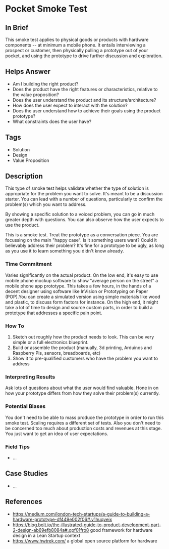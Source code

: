 # Pocket Smoke Test

## In Brief

This smoke test applies to physical goods or products with hardware components -- at minimum a mobile phone. It entails interviewing a prospect or customer, then physically pulling a prototype out of your pocket, and using the prototype to drive further discussion and exploration. 

## Helps Answer
 * Am I building the right product?
 * Does the product have the right features or characteristics, relative to the value proposition?
 * Does the user understand the product and its structure/architecture?
 * How does the user expect to interact with the solution?
 * Does the user understand how to achieve their goals using the product prototype?
 * What constraints does the user have? 

## Tags
 * Solution
 * Design
 * Value Proposition

## Description

This type of smoke test helps validate whether the type of solution is appropriate for the problem you want to solve. It's meant to be a discussion starter. You can lead with a number of questions, particularly to confirm the problem(s) which you want to address. 

By showing a specific solution to a voiced problem, you can go in much greater depth with questions. You can also observe how the user expects to use the product. 

This is a smoke test. Treat the prototype as a conversation piece. You are focussing on the main "happy case". Is it something users want? Could it believably address their problem? It's fine for a prototype to be ugly, as long as you use it to learn something you didn't know already. 

### Time Commitment

Varies significantly on the actual product. On the low end, it's easy to use mobile phone mockup software to show "average person on the street" a mobile phone app prototype. This takes a few hours, in the hands of a decent designer using software like InVision or Prototyping on Paper (POP).You can create a simulated version using simple materials like wood and plastic, to discuss form factors for instance. On the high end, it might take a lot of time to design and source custom parts, in order to build a prototype that addresses a specific pain point. 

### How To

1. Sketch out roughly how the product needs to look. This can be very simple or a full electronics blueprint. 
2. Build or assemble the product (manually, 3d printing, Arduinos and Raspberry Pis, sensors, breadboards, etc)
3. Show it to pre-qualified customers who have the problem you want to address

### Interpreting Results

Ask lots of questions about what the user would find valuable. Hone in on how your prototype differs from how they solve their problem(s) currently. 

### Potential Biases

You don't need to be able to mass produce the prototype in order to run this smoke test. Scaling requires a different set of tests. Also you don't need to be concerned too much about production costs and revenues at this stage. You just want to get an idea of user expectations. 

### Field Tips

 * ...

## Case Studies

 * ...

## References

 * https://medium.com/london-tech-startups/a-guide-to-building-a-hardware-prototype-df449e002f06#.v1huqveix
 * https://blog.bolt.io/the-illustrated-guide-to-product-development-part-2-design-ab69efb8084a#.opf01fro8 good framework for hardware design in a Lean Startup context
 * https://www.hwtrek.com/ a global open source platform for hardware